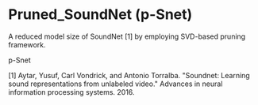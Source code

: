 # Pruned_SoundNet (p-Snet)
A reduced model size of SoundNet [1] by employing SVD-based pruning framework.


p-Snet







[1] Aytar, Yusuf, Carl Vondrick, and Antonio Torralba. "Soundnet: Learning sound representations from unlabeled video." Advances in neural information processing systems. 2016.
